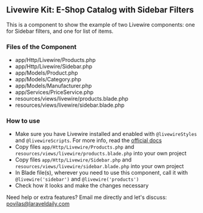 ## Livewire Kit: E-Shop Catalog with Sidebar Filters

This is a component to show the example of two Livewire components: one for Sidebar filters, and one for list of items.


### Files of the Component

- app/Http/Livewire/Products.php
- app/Http/Livewire/Sidebar.php
- app/Models/Product.php
- app/Models/Category.php
- app/Models/Manufacturer.php
- app/Services/PriceService.php
- resources/views/livewire/products.blade.php
- resources/views/livewire/sidebar.blade.php


### How to use

- Make sure you have Livewire installed and enabled with `@livewireStyles` and `@livewireScripts`. For more info, read the [official docs](https://laravel-livewire.com/docs/2.x/quickstart) 
- Copy files `app/Http/Livewire/Products.php` and `resources/views/livewire/products.blade.php` into your own project
- Copy files `app/Http/Livewire/Sidebar.php` and `resources/views/livewire/sidebar.blade.php` into your own project
- In Blade file(s), wherever you need to use this component, call it with `@livewire('sidebar')` and `@livewire('products')`
- Check how it looks and make the changes necessary


Need help or extra features? Email me directly and let's discuss: povilas@laraveldaily.com 